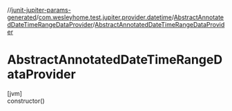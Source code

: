 //[junit-jupiter-params-generated](../../../index.md)/[com.wesleyhome.test.jupiter.provider.datetime](../index.md)/[AbstractAnnotatedDateTimeRangeDataProvider](index.md)/[AbstractAnnotatedDateTimeRangeDataProvider](-abstract-annotated-date-time-range-data-provider.md)

# AbstractAnnotatedDateTimeRangeDataProvider

[jvm]\
constructor()
